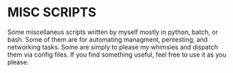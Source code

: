 # MISC SCRIPTS
Some miscellaneus scripts written by myself mostly in python, batch, or bash. Some of them are for automating managment, pentesting, and networking tasks. Some are simply to please my whimsies and dispatch them via config files. If you find something useful, feel free to use it as you please.   
